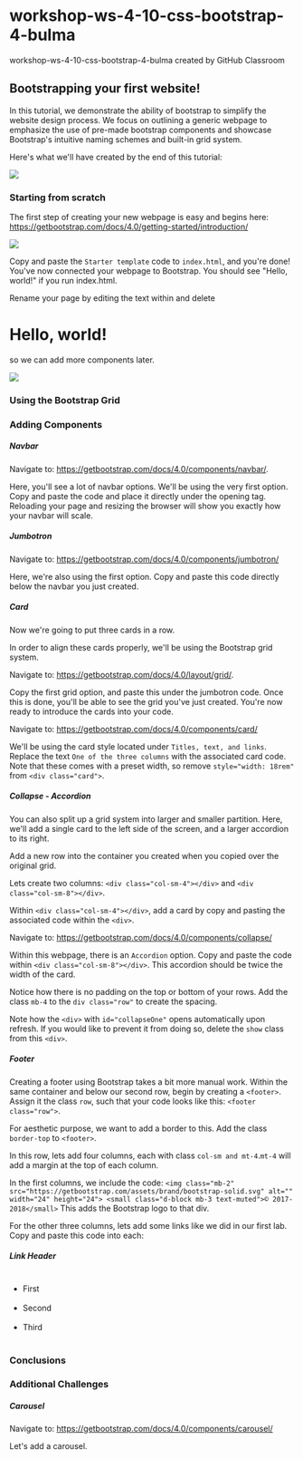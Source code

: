 # workshop-ws-4-10-css-bootstrap-4-bulma
workshop-ws-4-10-css-bootstrap-4-bulma created by GitHub Classroom

## Bootstrapping your first website!

In this tutorial, we demonstrate the ability of bootstrap to simplify the website design process. We focus on outlining a generic webpage to emphasize the use of pre-made bootstrap components and showcase Bootstrap's intuitive naming schemes and built-in grid system.

Here's what we'll have created by the end of this tutorial:

<img src=#>

### Starting from scratch

The first step of creating your new webpage is easy and begins here: https://getbootstrap.com/docs/4.0/getting-started/introduction/

<img src=#>

Copy and paste the `Starter template` code to `index.html`, and you're done! You've now connected your webpage to Bootstrap. You should see "Hello, world!" if you run index.html.

Rename your page by editing the text within <title></title> and delete <h1>Hello, world!</h1> so we can add more components later.

<img src=#>

### Using the Bootstrap Grid


### Adding Components

##### Navbar

Navigate to: https://getbootstrap.com/docs/4.0/components/navbar/.

Here, you'll see a lot of navbar options. We'll be using the very first option. Copy and paste the code and place it directly under the opening <body> tag. Reloading your page and resizing the browser will show you exactly how your navbar will scale.

##### Jumbotron

Navigate to: https://getbootstrap.com/docs/4.0/components/jumbotron/

Here, we're also using the first option. Copy and paste this code directly below the navbar you just created.

##### Card

Now we're going to put three cards in a row.

In order to align these cards properly, we'll be using the Bootstrap grid system.

Navigate to: https://getbootstrap.com/docs/4.0/layout/grid/.

Copy the first grid option, and paste this under the jumbotron code. Once this is done, you'll be able to see the grid you've just created. You're now ready to introduce the cards into your code.

Navigate to: https://getbootstrap.com/docs/4.0/components/card/

We'll be using the card style located under `Titles, text, and links`. Replace the text `One of the three columns` with the associated card code. Note that these comes with a preset width, so remove `style="width: 18rem"` from `<div class="card">`.

##### Collapse - Accordion

You can also split up a grid system into larger and smaller partition. Here, we'll add a single card to the left side of the screen, and a larger accordion to its right.

Add a new row into the container you created when you copied over the original grid.

Lets create two columns: `<div class="col-sm-4"></div>` and `<div class="col-sm-8"></div>`.

Within `<div class="col-sm-4"></div>`, add a card by copy and pasting the associated code within the `<div>`.

Navigate to: https://getbootstrap.com/docs/4.0/components/collapse/

Within this webpage, there is an `Accordion` option. Copy and paste the code within `<div class="col-sm-8"></div>`. This accordion should be twice the width of the card.

Notice how there is no padding on the top or bottom of your rows. Add the class `mb-4` to the `div class="row"` to create the spacing.

Note how the `<div>` with `id="collapseOne"` opens automatically upon refresh. If you would like to prevent it from doing so, delete the `show` class from this `<div>`.

##### Footer

Creating a footer using Bootstrap takes a bit more manual work. Within the same container and below our second row, begin by creating a `<footer>`. Assign it the class `row`, such that your code looks like this: `<footer class="row">`.

For aesthetic purpose, we want to add a border to this. Add the class `border-top` to `<footer>`.

In this row, lets add four columns, each with class `col-sm and mt-4`.`mt-4` will add a margin at the top of each column.

In the first columns, we include the code:
  `<img class="mb-2" src="https://getbootstrap.com/assets/brand/bootstrap-solid.svg" alt="" width="24" height="24">
  <small class="d-block mb-3 text-muted">© 2017-2018</small>`
This adds the Bootstrap logo to that div.

For the other three columns, lets add some links like we did in our first lab. Copy and paste this code into each:

  <h5>Link Header</h3>
  <ul class="list-unstyled">
    <li>First</li>
    <li>Second</li>
    <li>Third</li>
  </ul>

### Conclusions
### Additional Challenges
##### Carousel
Navigate to: https://getbootstrap.com/docs/4.0/components/carousel/

Let's add a carousel.
